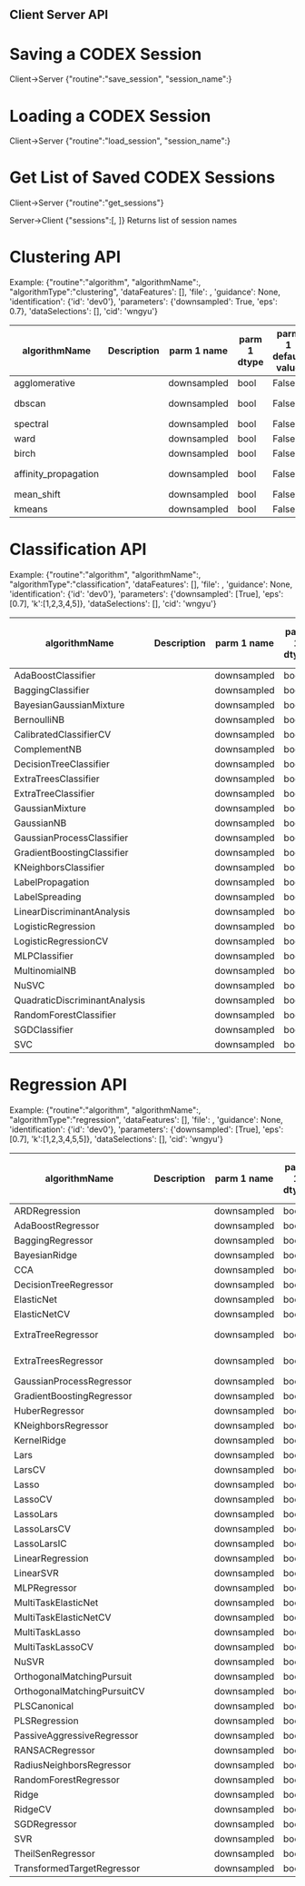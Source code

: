 


## Client Server API

# Saving a CODEX Session
Client->Server
{"routine":"save_session", "session_name":<session name>}

# Loading a CODEX Session
Client->Server
{"routine":"load_session", "session_name":<session name>}

# Get List of Saved CODEX Sessions
Client->Server
{"routine":"get_sessions"}

Server->Client
{"sessions":[<session name1>, <session name2>]}
	Returns list of session names




# Clustering API

Example:
{"routine":"algorithm", "algorithmName":<name string>, "algorithmType":"clustering", 'dataFeatures': [<list of feature strings>], 'file': <file name>, 'guidance': None, 'identification': {'id': 'dev0'}, 'parameters': {'downsampled': True, 'eps': 0.7}, 'dataSelections': [], 'cid': 'wngyu'}


|     algorithmName       | Description  | parm 1 name  | parm 1 dtype | parm 1 default value | parm 1 range | parm 2 name  | parm 2 dtype | parm 2 default value | parm 2 range | parm 3 name  | parm 3 dtype | parm 3 default value | parm 3 range |
|-------------------------|--------------|--------------|--------------|----------------------|--------------|--------------|--------------|----------------------|--------------|--------------|--------------|----------------------|--------------|
|  agglomerative          |              | downsampled  |      bool    |         False        | True | False |      k       |     int      |          3           |    [3,10]    |  n_neighbors |     int      |          5           |   [2, 1000]  |
|  dbscan                 |              | downsampled  |      bool    |         False        | True | False |     eps      |    float     |          5           |   [2, 1000]  |              |              |                      |              |
|  spectral               |              | downsampled  |      bool    |         False        | True | False |      k       |     int      |          3           |    [3,10]    |              |              |                      |              |
|  ward                   |              | downsampled  |      bool    |         False        | True | False |      k       |     int      |          3           |    [3,10]    |  n_neighbors |     int      |          5           |   [2, 1000]  |
|  birch                  |              | downsampled  |      bool    |         False        | True | False |      k       |     int      |          3           |    [3,10]    |              |              |                      |              |
|  affinity_propagation   |              | downsampled  |      bool    |         False        | True | False |    damping   |    float     |         0.5          |   [0.5, 1]   |              |              |                      |              |
|  mean_shift             |              | downsampled  |      bool    |         False        | True | False |    quantile  |    float     |         0.3          |    [0, 1]    |              |              |                      |              |
|  kmeans                 |              | downsampled  |      bool    |         False        | True | False |      k       |     int      |          3           |    [3,10]    |              |              |                      |              |


# Classification API

Example:
{"routine":"algorithm", "algorithmName":<name string>, "algorithmType":"classification", 'dataFeatures': [<list of feature strings>], 'file': <file name>, 'guidance': None, 'identification': {'id': 'dev0'}, 'parameters': {'downsampled': [True], 'eps': [0.7], 'k':[1,2,3,4,5]}, 'dataSelections': [], 'cid': 'wngyu'}


|         algorithmName          | Description  | parm 1 name  | parm 1 dtype | parm 1 default value | parm 1 range |     parm 2 name      | parm 2 dtype | parm 2 default value |     parm 2 range   |
|--------------------------------|--------------|--------------|--------------|----------------------|--------------|----------------------|--------------|----------------------|--------------------|
| AdaBoostClassifier             |              | downsampled  |      bool    |         False        | True | False | n_estimators         |     int      |          50          |     [1, 100]       |
| BaggingClassifier              |              | downsampled  |      bool    |         False        | True | False | n_estimators         |     int      |          10          |     [1, 100]       |
| BayesianGaussianMixture        |              | downsampled  |      bool    |         False        | True | False | n_components         |     int      |           1          |     [1, 100]       |
| BernoulliNB                    |              | downsampled  |      bool    |         False        | True | False |    alpha             |    float     |           1          |     [0, 100]       |
| CalibratedClassifierCV         |              | downsampled  |      bool    |         False        | True | False |    method            |    string    |       sigmoid        | sigmoid | isotonic |
| ComplementNB                   |              | downsampled  |      bool    |         False        | True | False |    alpha             |    float     |           1          |     [0, 100]       |
| DecisionTreeClassifier         |              | downsampled  |      bool    |         False        | True | False |  max_depth           |     int      |         None         |   None | [1, 1000] |
| ExtraTreesClassifier           |              | downsampled  |      bool    |         False        | True | False | n_estimators         |     int      |          10          |     [1, 100]       |
| ExtraTreeClassifier            |              | downsampled  |      bool    |         False        | True | False |  max_depth           |     int      |         None         |   None | [1, 1000] |
| GaussianMixture                |              | downsampled  |      bool    |         False        | True | False | n_components         |     int      |           1          |     [1, 100]       |
| GaussianNB                     |              | downsampled  |      bool    |         False        | True | False | var_smoothing        |    float     |         1e-09        |     [0, 100]       |
| GaussianProcessClassifier      |              | downsampled  |      bool    |         False        | True | False | n_restarts_optimizer |     int      |           0          |     [0, 100]       |
| GradientBoostingClassifier     |              | downsampled  |      bool    |         False        | True | False | n_estimators         |     int      |          100         |     [1, 1000]      |
| KNeighborsClassifier           |              | downsampled  |      bool    |         False        | True | False | n_neighbors          |     int      |           5          |     [1, 100]       |
| LabelPropagation               |              | downsampled  |      bool    |         False        | True | False | n_neighbors          |     int      |           5          |     [1, 100]       |
| LabelSpreading                 |              | downsampled  |      bool    |         False        | True | False | n_neighbors          |     int      |           5          |     [1, 100]       |
| LinearDiscriminantAnalysis     |              | downsampled  |      bool    |         False        | True | False | n_components         |     int      |           3          | [1, # features -1] |
| LogisticRegression             |              | downsampled  |      bool    |         False        | True | False | max_iter             |     int      |          100         |    [1, 10000]      |
| LogisticRegressionCV           |              | downsampled  |      bool    |         False        | True | False | max_iter             |     int      |          100         |    [1, 10000]      |
| MLPClassifier                  |              | downsampled  |      bool    |         False        | True | False | max_iter             |     int      |          200         |    [1, 10000]      |
| MultinomialNB                  |              | downsampled  |      bool    |         False        | True | False |    alpha             |    float     |           1          |     [0, 100]       |
| NuSVC                          |              | downsampled  |      bool    |         False        | True | False | max_iter             |     int      |          -1          |    [-1, 10000]     |
| QuadraticDiscriminantAnalysis  |              | downsampled  |      bool    |         False        | True | False | tol                  |    float     |         1.0e-4       |   [1.0e-6, 1.0e-2] |
| RandomForestClassifier         |              | downsampled  |      bool    |         False        | True | False | n_estimators         |     int      |          10          |     [1, 100]       |
| SGDClassifier                  |              | downsampled  |      bool    |         False        | True | False |    alpha             |    float     |        0.0001        |     [0, 100]       |
| SVC                            |              | downsampled  |      bool    |         False        | True | False | max_iter             |     int      |          -1          |    [-1, 10000]     |


# Regression API

Example:
{"routine":"algorithm", "algorithmName":<name string>, "algorithmType":"regression", 'dataFeatures': [<list of feature strings>], 'file': <file name>, 'guidance': None, 'identification': {'id': 'dev0'}, 'parameters': {'downsampled': [True], 'eps': [0.7], 'k':[1,2,3,4,5,5]}, 'dataSelections': [], 'cid': 'wngyu'}

|           algorithmName        | Description  | parm 1 name  | parm 1 dtype | parm 1 default value | parm 1 range |     parm 2 name      | parm 2 dtype | parm 2 default value |     parm 2 range   |
|--------------------------------|--------------|--------------|--------------|----------------------|--------------|----------------------|--------------|----------------------|--------------------|
| ARDRegression                  |              | downsampled  |      bool    |         False        | True | False | n_iter               |     int      |         300          |    [1, 10000]      |
| AdaBoostRegressor              |              | downsampled  |      bool    |         False        | True | False | n_estimators         |     int      |          50          |     [1, 1000]      |
| BaggingRegressor               |              | downsampled  |      bool    |         False        | True | False | n_estimators         |     int      |          10          |     [1, 1000]      |
| BayesianRidge                  |              | downsampled  |      bool    |         False        | True | False | n_estimators         |     int      |          300         |     [1, 1000]      |
| CCA                            |              | downsampled  |      bool    |         False        | True | False | max_iter             |     int      |          500         |     [1, 1000]      |
| DecisionTreeRegressor          |              | downsampled  |      bool    |         False        | True | False | max_depth            |     int      |         None         |   None | [1, 1000] |
| ElasticNet                     |              | downsampled  |      bool    |         False        | True | False | max_iter             |     int      |          -1          |    [-1, 10000]     |
| ElasticNetCV                   |              | downsampled  |      bool    |         False        | True | False | max_iter             |     int      |          -1          |    [-1, 10000]     |
| ExtraTreeRegressor             |              | downsampled  |      bool    |         False        | True | False | max_features         |     int      |       # features     |    [1, # features] |
| ExtraTreesRegressor            |              | downsampled  |      bool    |         False        | True | False | max_features         |     int      |       # features     |    [1, # features] |
| GaussianProcessRegressor       |              | downsampled  |      bool    |         False        | True | False | n_restarts_optimizer |     int      |           0          |        >= 0        |
| GradientBoostingRegressor      |              | downsampled  |      bool    |         False        | True | False | max_depth            |     int      |           3          |   None | [1, 1000] |
| HuberRegressor                 |              | downsampled  |      bool    |         False        | True | False | max_iter             |     int      |          100         |    [1, 10000]      |
| KNeighborsRegressor            |              | downsampled  |      bool    |         False        | True | False |
| KernelRidge                    |              | downsampled  |      bool    |         False        | True | False |
| Lars                           |              | downsampled  |      bool    |         False        | True | False |
| LarsCV                         |              | downsampled  |      bool    |         False        | True | False |
| Lasso                          |              | downsampled  |      bool    |         False        | True | False |
| LassoCV                        |              | downsampled  |      bool    |         False        | True | False |
| LassoLars                      |              | downsampled  |      bool    |         False        | True | False |
| LassoLarsCV                    |              | downsampled  |      bool    |         False        | True | False |
| LassoLarsIC                    |              | downsampled  |      bool    |         False        | True | False |
| LinearRegression               |              | downsampled  |      bool    |         False        | True | False |
| LinearSVR                      |              | downsampled  |      bool    |         False        | True | False |
| MLPRegressor                   |              | downsampled  |      bool    |         False        | True | False |
| MultiTaskElasticNet            |              | downsampled  |      bool    |         False        | True | False |
| MultiTaskElasticNetCV          |              | downsampled  |      bool    |         False        | True | False |
| MultiTaskLasso                 |              | downsampled  |      bool    |         False        | True | False |
| MultiTaskLassoCV               |              | downsampled  |      bool    |         False        | True | False |
| NuSVR                          |              | downsampled  |      bool    |         False        | True | False |
| OrthogonalMatchingPursuit      |              | downsampled  |      bool    |         False        | True | False |
| OrthogonalMatchingPursuitCV    |              | downsampled  |      bool    |         False        | True | False |
| PLSCanonical                   |              | downsampled  |      bool    |         False        | True | False |
| PLSRegression                  |              | downsampled  |      bool    |         False        | True | False |
| PassiveAggressiveRegressor     |              | downsampled  |      bool    |         False        | True | False |
| RANSACRegressor                |              | downsampled  |      bool    |         False        | True | False |
| RadiusNeighborsRegressor       |              | downsampled  |      bool    |         False        | True | False |
| RandomForestRegressor          |              | downsampled  |      bool    |         False        | True | False |
| Ridge                          |              | downsampled  |      bool    |         False        | True | False |
| RidgeCV                        |              | downsampled  |      bool    |         False        | True | False |
| SGDRegressor                   |              | downsampled  |      bool    |         False        | True | False |
| SVR                            |              | downsampled  |      bool    |         False        | True | False |
| TheilSenRegressor              |              | downsampled  |      bool    |         False        | True | False |
| TransformedTargetRegressor     |              | downsampled  |      bool    |         False        | True | False |





